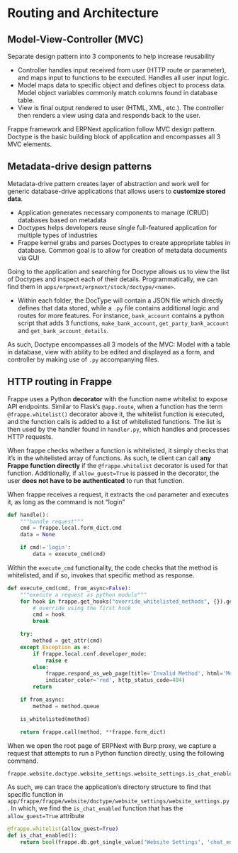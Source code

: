 # Routing and Architecture

## Model-View-Controller (MVC)

Separate design pattern into 3 components to help increase reusability

- Controller handles input received from user (HTTP route or parameter), and maps input to functions to be executed. Handles all user input logic.
- Model maps data to specific object and defines object to process data. Model object variables commonly match columns found in database table.
- View is final output rendered to user (HTML, XML, etc.). The controller then renders a view using data and responds back to the user.

Frappe framework and ERPNext application follow MVC design pattern. Doctype is the basic building block of application and encompasses all 3 MVC elements. 

## Metadata-drive design patterns

Metadata-drive pattern creates layer of abstraction and work well for generic database-drive applications that allows users to **customize stored data**. 

- Application generates necessary components to manage (CRUD) databases based on metadata
- Doctypes helps developers reuse single full-featured application for multiple types of industries
- Frappe kernel grabs and parses Doctypes to create appropriate tables in database. Common goal is to allow for creation of metadata documents via GUI

Going to the application and searching for Doctype allows us to view the list of Doctypes and inspect each of their details. Programmatically, we can find them in `apps/erpnext/erpnext/stock/doctype/<name>`. 

- Within each folder, the DocType will contain a JSON file which directly defines that data stored, while a `.py` file contains additional logic and routes for more features. For instance, `bank_account` contains a python script that adds 3 functions, `make_bank_account`, `get_party_bank_account` and `get_bank_account_details`.

As such, Doctype encompasses all 3 models of the MVC: Model with a table in database, view with ability to be edited and displayed as a form, and controller by making use of `.py` accompanying files. 

## HTTP routing in Frappe

Frappe uses a Python **decorator** with the function name whitelist to expose API endpoints. Similar to Flask’s `@app.route`, when a function has the term `@frappe.whitelist()` decorator above it, the whitelist function is executed, and the function calls is added to a list of whitelisted functions. The list is then used by the handler found in `handler.py`, which handles and processes HTTP requests.

When frappe checks whether a function is whitelisted, it simply checks that it’s in the whitelisted array of functions. As such, te client can call **any Frappe function directly** if the `@frappe.whitelist` decorator is used for that function. Additionally, if `allow_guest=True` is passed in the decorator, the user **does not have to be authenticated** to run that function.

When frappe receives a request, it extracts the `cmd` parameter and executes it, as long as the command is not “login”

```python
def handle():
	"""handle request"""
	cmd = frappe.local.form_dict.cmd
	data = None

	if cmd!='login':
		data = execute_cmd(cmd)
```

Within the `execute_cmd` functionality, the code checks that the method is whitelisted, and if so, invokes that specific method as response. 

```python
def execute_cmd(cmd, from_async=False):
	"""execute a request as python module"""
	for hook in frappe.get_hooks("override_whitelisted_methods", {}).get(cmd, []):
		# override using the first hook
		cmd = hook
		break

	try:
		method = get_attr(cmd)
	except Exception as e:
		if frappe.local.conf.developer_mode:
			raise e
		else:
			frappe.respond_as_web_page(title='Invalid Method', html='Method not found',
			indicator_color='red', http_status_code=404)
		return

	if from_async:
		method = method.queue

	is_whitelisted(method)

	return frappe.call(method, **frappe.form_dict)
```

When we open the root page of ERPNext with Burp proxy, we capture a request that attempts to run a Python function directly, using the following command. 

```python
frappe.website.doctype.website_settings.website_settings.is_chat_enabled
```

As such, we can trace the application’s directory structure to find that specific function in `app/frappe/frappe/website/doctype/website_settings/website_settings.py`. In which, we find the `is_chat_enabled` function that has the `allow_guest=True` attribute

```python
@frappe.whitelist(allow_guest=True)
def is_chat_enabled():
	return bool(frappe.db.get_single_value('Website Settings', 'chat_enable'))
```